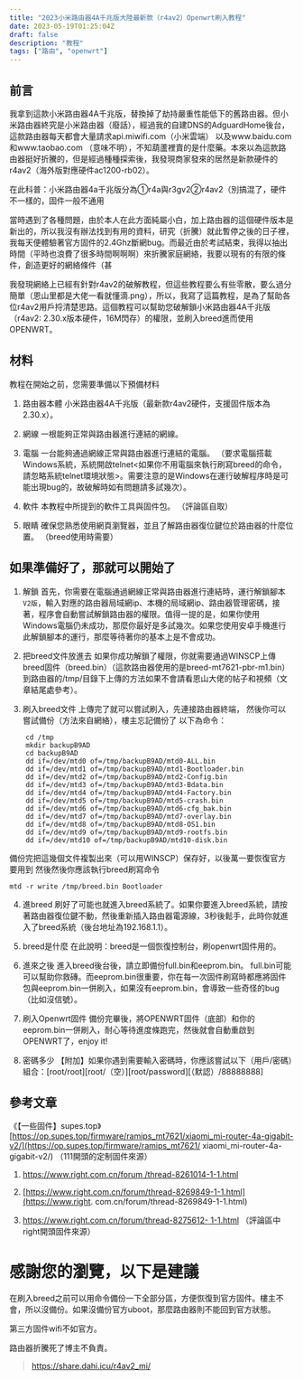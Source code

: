 ```yaml
---
title: "2023小米路由器4A千兆版大陸最新款（r4av2）Openwrt刷入教程"
date: 2023-05-19T01:25:04Z
draft: false
description: "教程"
tags: ["路由", "openwrt"]
---
```

## 前言

我拿到這款小米路由器4A千兆版，替換掉了劫持嚴重性能低下的舊路由器。但小米路由器終究是小米路由器（廢話），經過我的自建DNS的AdguardHome後台，這款路由器每天都會大量請求api.miwifi.com（小米雲端） 以及www.baidu.com 和www.taobao.com （意味不明），不知葫蘆裡賣的是什麼藥。本來以為這款路由器挺好折騰的，但是經過種種探索後，我發現商家發來的居然是新款硬件的r4av2（海外版對應硬件ac1200-rb02）。

在此科普：小米路由器4a千兆版分為①r4a與r3gv2②r4av2（別搞混了，硬件不一樣的，固件一般不通用

當時遇到了各種問題，由於本人在此方面純屬小白，加上路由器的這個硬件版本是新出的，所以我沒有辦法找到有用的資料，研究（折騰）就此暫停之後的日子裡，我每天便體驗著官方固件的2.4Ghz斷網bug。而最近由於考試結束，我得以抽出時間（平時也浪費了很多時間啊啊啊）來折騰家庭網絡，我要以現有的有限的條件，創造更好的網絡條件（甚

我發現網絡上已經有針對r4av2的破解教程，但這些教程要么有些零散，要么過分簡單（恩山里都是大佬一看就懂滴.png），所以，我寫了這篇教程，是為了幫助各位r4av2用戶捋清楚思路。這個教程可以幫助您破解鎖小米路由器4A千兆版（r4av2: 2.30.x版本硬件，16M閃存）的權限，並刷入breed進而使用OPENWRT。


## 材料

教程在開始之前，您需要準備以下預備材料

1.  路由器本體
小米路由器4A千兆版（最新款r4av2硬件，支援固件版本為2.30.x）。

2.  網線
一根能夠正常與路由器進行連結的網線。

3.  電腦
一台能夠通過網線正常與路由器進行連結的電腦。 （要求電腦搭載Windows系統，系統開啟telnet<如果你不用電腦來執行刷寫breed的命令，請忽略系統telnet環境狀態>。需要注意的是Windows在運行破解程序時是可能出現bug的，故破解時如有問題請多試幾次）。

4.  軟件
本教程中所提到的軟件工具與固件包。 （評論區自取）

5.  眼睛
確保您熟悉使用網頁瀏覽器，並且了解路由器復位鍵位於路由器的什麼位置。 （breed使用時需要）


## 如果準備好了，那就可以開始了

1.  解鎖
首先，你需要在電腦通過網線正常與路由器進行連結時，運行解鎖腳本`V2版`，輸入對應的路由器局域網ip、本機的局域網ip、路由器管理密碼，接著，程序會自動嘗試解鎖路由器的權限。值得一提的是，如果你使用Windows電腦仍未成功，那麼你最好是多試幾次。如果您使用安卓手機進行此解鎖腳本的運行，那麼等待著你的基本上是不會成功。

2.  把breed文件放進去
如果你成功解鎖了權限，你就需要通過WINSCP上傳breed固件（breed.bin）（這款路由器使用的是breed-mt7621-pbr-m1.bin）到路由器的/tmp/目錄下上傳的方法如果不會請看恩山大佬的帖子和視頻（文章結尾處參考）。

3.  刷入breed文件
上傳完了就可以嘗試刷入，先連接路由器終端，
然後你可以嘗試備份（方法來自網絡），樓主忘記備份了
以下為命令：

```
    cd /tmp
    mkdir backupB9AD
    cd backupB9AD
    dd if=/dev/mtd0 of=/tmp/backupB9AD/mtd0-ALL.bin
    dd if=/dev/mtd1 of=/tmp/backupB9AD/mtd1-Bootloader.bin
    dd if=/dev/mtd2 of=/tmp/backupB9AD/mtd2-Config.bin
    dd if=/dev/mtd3 of=/tmp/backupB9AD/mtd3-Bdata.bin
    dd if=/dev/mtd4 of=/tmp/backupB9AD/mtd4-Factory.bin
    dd if=/dev/mtd5 of=/tmp/backupB9AD/mtd5-crash.bin
    dd if=/dev/mtd6 of=/tmp/backupB9AD/mtd6-cfg_bak.bin
    dd if=/dev/mtd7 of=/tmp/backupB9AD/mtd7-overlay.bin
    dd if=/dev/mtd8 of=/tmp/backupB9AD/mtd8-OS1.bin
    dd if=/dev/mtd9 of=/tmp/backupB9AD/mtd9-rootfs.bin
    dd if=/dev/mtd10 of=/tmp/backupB9AD/mtd10-disk.bin
```

備份完把這幾個文件複製出來（可以用WINSCP）保存好，以後萬一要恢復官方要用到
然後然後你應該執行breed刷寫命令

```
mtd -r write /tmp/breed.bin Bootloader
```

4.  進breed
刷好了可能也就進入breed系統了。如果你要進入breed系統，請按著路由器復位鍵不動，然後重新插入路由器電源線，3秒後鬆手，此時你就進入了breed系統（後台地址為192.168.1.1）。

5.  breed是什麼
在此說明：breed是一個恢復控制台，刷openwrt固件用的。

6.  進來之後
進入breed後台後，請立即備份full.bin和eeprom.bin。 full.bin可能可以幫助你救磚。而eeprom.bin很重要，你在每一次固件刷寫時都應將固件包與eeprom.bin一併刷入，如果沒有eeprom.bin，會導致一些奇怪的bug（比如沒信號）。

7.  刷入Openwrt固件
備份完畢後，將OPENWRT固件（底部）和你的eeprom.bin一併刷入，耐心等待進度條跑完，然後就會自動重啟到OPENWRT了，enjoy it!

8.  密碼多少
【附加】如果你遇到需要輸入密碼時，你應該嘗試以下（用戶/密碼）組合：[root/root][root/（空）][root/password][（默認）/88888888]


## 參考文章

《【一些固件】supes.top》 [https://op.supes.top/firmware/ramips_mt7621/xiaomi_mi-router-4a-gigabit-v2/](https://op.supes.top/firmware/ramips_mt7621/ xiaomi_mi-router-4a-gigabit-v2/) （111開頭的定制固件來源）

1. [https://www.right.com.cn/forum /thread-8261014-1-1.html](https://www.right.com.cn/forum/thread-8261014-1-1.html)

2. [https://www.right.com.cn/forum/thread-8269849-1-1.html](https://www.right. com.cn/forum/thread-8269849-1-1.html)

3. [https://www.right.com.cn/forum/thread-8275612- 1-1.html](https://www.right.com.cn/forum/thread-8275612-1-1.html) （評論區中right開頭固件來源）


# 感謝您的瀏覽，以下是建議

在刷入breed之前可以用命令備份一下全部分區，方便恢復到官方固件。樓主不會，所以沒備份。如果沒備份官方uboot，那麼路由器則不能回到官方狀態。

第三方固件wifi不如官方。

路由器折騰死了博主不負責。

> https://share.dahi.icu/r4av2_mi/